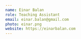 ```yaml
---
name: Einar Balan
role: Teaching Assistant
email: einar.balan@gmail.com
photo: einar.png
website: https://einarbalan.com
---
```


